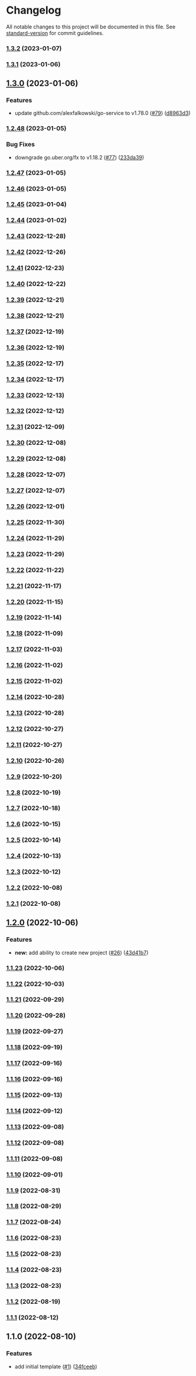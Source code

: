 # Changelog

All notable changes to this project will be documented in this file. See [standard-version](https://github.com/conventional-changelog/standard-version) for commit guidelines.

### [1.3.2](https://github.com/alexfalkowski/go-service-template/compare/v1.3.1...v1.3.2) (2023-01-07)

### [1.3.1](https://github.com/alexfalkowski/go-service-template/compare/v1.3.0...v1.3.1) (2023-01-06)

## [1.3.0](https://github.com/alexfalkowski/go-service-template/compare/v1.2.48...v1.3.0) (2023-01-06)


### Features

* update github.com/alexfalkowski/go-service to v1.78.0 ([#79](https://github.com/alexfalkowski/go-service-template/issues/79)) ([d8963d3](https://github.com/alexfalkowski/go-service-template/commit/d8963d3d2e8284d40a6a75133f294bc24d17425f))

### [1.2.48](https://github.com/alexfalkowski/go-service-template/compare/v1.2.47...v1.2.48) (2023-01-05)


### Bug Fixes

* downgrade go.uber.org/fx to v1.18.2 ([#77](https://github.com/alexfalkowski/go-service-template/issues/77)) ([233da39](https://github.com/alexfalkowski/go-service-template/commit/233da390cd0054e18240404d0d7df3035c6ab4f3))

### [1.2.47](https://github.com/alexfalkowski/go-service-template/compare/v1.2.46...v1.2.47) (2023-01-05)

### [1.2.46](https://github.com/alexfalkowski/go-service-template/compare/v1.2.45...v1.2.46) (2023-01-05)

### [1.2.45](https://github.com/alexfalkowski/go-service-template/compare/v1.2.44...v1.2.45) (2023-01-04)

### [1.2.44](https://github.com/alexfalkowski/go-service-template/compare/v1.2.43...v1.2.44) (2023-01-02)

### [1.2.43](https://github.com/alexfalkowski/go-service-template/compare/v1.2.42...v1.2.43) (2022-12-28)

### [1.2.42](https://github.com/alexfalkowski/go-service-template/compare/v1.2.41...v1.2.42) (2022-12-26)

### [1.2.41](https://github.com/alexfalkowski/go-service-template/compare/v1.2.40...v1.2.41) (2022-12-23)

### [1.2.40](https://github.com/alexfalkowski/go-service-template/compare/v1.2.39...v1.2.40) (2022-12-22)

### [1.2.39](https://github.com/alexfalkowski/go-service-template/compare/v1.2.38...v1.2.39) (2022-12-21)

### [1.2.38](https://github.com/alexfalkowski/go-service-template/compare/v1.2.37...v1.2.38) (2022-12-21)

### [1.2.37](https://github.com/alexfalkowski/go-service-template/compare/v1.2.36...v1.2.37) (2022-12-19)

### [1.2.36](https://github.com/alexfalkowski/go-service-template/compare/v1.2.35...v1.2.36) (2022-12-19)

### [1.2.35](https://github.com/alexfalkowski/go-service-template/compare/v1.2.34...v1.2.35) (2022-12-17)

### [1.2.34](https://github.com/alexfalkowski/go-service-template/compare/v1.2.33...v1.2.34) (2022-12-17)

### [1.2.33](https://github.com/alexfalkowski/go-service-template/compare/v1.2.32...v1.2.33) (2022-12-13)

### [1.2.32](https://github.com/alexfalkowski/go-service-template/compare/v1.2.31...v1.2.32) (2022-12-12)

### [1.2.31](https://github.com/alexfalkowski/go-service-template/compare/v1.2.30...v1.2.31) (2022-12-09)

### [1.2.30](https://github.com/alexfalkowski/go-service-template/compare/v1.2.29...v1.2.30) (2022-12-08)

### [1.2.29](https://github.com/alexfalkowski/go-service-template/compare/v1.2.28...v1.2.29) (2022-12-08)

### [1.2.28](https://github.com/alexfalkowski/go-service-template/compare/v1.2.27...v1.2.28) (2022-12-07)

### [1.2.27](https://github.com/alexfalkowski/go-service-template/compare/v1.2.26...v1.2.27) (2022-12-07)

### [1.2.26](https://github.com/alexfalkowski/go-service-template/compare/v1.2.25...v1.2.26) (2022-12-01)

### [1.2.25](https://github.com/alexfalkowski/go-service-template/compare/v1.2.24...v1.2.25) (2022-11-30)

### [1.2.24](https://github.com/alexfalkowski/go-service-template/compare/v1.2.23...v1.2.24) (2022-11-29)

### [1.2.23](https://github.com/alexfalkowski/go-service-template/compare/v1.2.22...v1.2.23) (2022-11-29)

### [1.2.22](https://github.com/alexfalkowski/go-service-template/compare/v1.2.21...v1.2.22) (2022-11-22)

### [1.2.21](https://github.com/alexfalkowski/go-service-template/compare/v1.2.20...v1.2.21) (2022-11-17)

### [1.2.20](https://github.com/alexfalkowski/go-service-template/compare/v1.2.19...v1.2.20) (2022-11-15)

### [1.2.19](https://github.com/alexfalkowski/go-service-template/compare/v1.2.18...v1.2.19) (2022-11-14)

### [1.2.18](https://github.com/alexfalkowski/go-service-template/compare/v1.2.17...v1.2.18) (2022-11-09)

### [1.2.17](https://github.com/alexfalkowski/go-service-template/compare/v1.2.16...v1.2.17) (2022-11-03)

### [1.2.16](https://github.com/alexfalkowski/go-service-template/compare/v1.2.15...v1.2.16) (2022-11-02)

### [1.2.15](https://github.com/alexfalkowski/go-service-template/compare/v1.2.14...v1.2.15) (2022-11-02)

### [1.2.14](https://github.com/alexfalkowski/go-service-template/compare/v1.2.13...v1.2.14) (2022-10-28)

### [1.2.13](https://github.com/alexfalkowski/go-service-template/compare/v1.2.12...v1.2.13) (2022-10-28)

### [1.2.12](https://github.com/alexfalkowski/go-service-template/compare/v1.2.11...v1.2.12) (2022-10-27)

### [1.2.11](https://github.com/alexfalkowski/go-service-template/compare/v1.2.10...v1.2.11) (2022-10-27)

### [1.2.10](https://github.com/alexfalkowski/go-service-template/compare/v1.2.9...v1.2.10) (2022-10-26)

### [1.2.9](https://github.com/alexfalkowski/go-service-template/compare/v1.2.8...v1.2.9) (2022-10-20)

### [1.2.8](https://github.com/alexfalkowski/go-service-template/compare/v1.2.7...v1.2.8) (2022-10-19)

### [1.2.7](https://github.com/alexfalkowski/go-service-template/compare/v1.2.6...v1.2.7) (2022-10-18)

### [1.2.6](https://github.com/alexfalkowski/go-service-template/compare/v1.2.5...v1.2.6) (2022-10-15)

### [1.2.5](https://github.com/alexfalkowski/go-service-template/compare/v1.2.4...v1.2.5) (2022-10-14)

### [1.2.4](https://github.com/alexfalkowski/go-service-template/compare/v1.2.3...v1.2.4) (2022-10-13)

### [1.2.3](https://github.com/alexfalkowski/go-service-template/compare/v1.2.2...v1.2.3) (2022-10-12)

### [1.2.2](https://github.com/alexfalkowski/go-service-template/compare/v1.2.1...v1.2.2) (2022-10-08)

### [1.2.1](https://github.com/alexfalkowski/go-service-template/compare/v1.2.0...v1.2.1) (2022-10-08)

## [1.2.0](https://github.com/alexfalkowski/go-service-template/compare/v1.1.23...v1.2.0) (2022-10-06)


### Features

* **new:** add ability to create new project ([#26](https://github.com/alexfalkowski/go-service-template/issues/26)) ([43d41b7](https://github.com/alexfalkowski/go-service-template/commit/43d41b728004fb498fa41f933e8ee50c5b56d323))

### [1.1.23](https://github.com/alexfalkowski/go-service-template/compare/v1.1.22...v1.1.23) (2022-10-06)

### [1.1.22](https://github.com/alexfalkowski/go-service-template/compare/v1.1.21...v1.1.22) (2022-10-03)

### [1.1.21](https://github.com/alexfalkowski/go-service-template/compare/v1.1.20...v1.1.21) (2022-09-29)

### [1.1.20](https://github.com/alexfalkowski/go-service-template/compare/v1.1.19...v1.1.20) (2022-09-28)

### [1.1.19](https://github.com/alexfalkowski/go-service-template/compare/v1.1.18...v1.1.19) (2022-09-27)

### [1.1.18](https://github.com/alexfalkowski/go-service-template/compare/v1.1.17...v1.1.18) (2022-09-19)

### [1.1.17](https://github.com/alexfalkowski/go-service-template/compare/v1.1.16...v1.1.17) (2022-09-16)

### [1.1.16](https://github.com/alexfalkowski/go-service-template/compare/v1.1.15...v1.1.16) (2022-09-16)

### [1.1.15](https://github.com/alexfalkowski/go-service-template/compare/v1.1.14...v1.1.15) (2022-09-13)

### [1.1.14](https://github.com/alexfalkowski/go-service-template/compare/v1.1.13...v1.1.14) (2022-09-12)

### [1.1.13](https://github.com/alexfalkowski/go-service-template/compare/v1.1.12...v1.1.13) (2022-09-08)

### [1.1.12](https://github.com/alexfalkowski/go-service-template/compare/v1.1.11...v1.1.12) (2022-09-08)

### [1.1.11](https://github.com/alexfalkowski/go-service-template/compare/v1.1.10...v1.1.11) (2022-09-08)

### [1.1.10](https://github.com/alexfalkowski/go-service-template/compare/v1.1.9...v1.1.10) (2022-09-01)

### [1.1.9](https://github.com/alexfalkowski/go-service-template/compare/v1.1.8...v1.1.9) (2022-08-31)

### [1.1.8](https://github.com/alexfalkowski/go-service-template/compare/v1.1.7...v1.1.8) (2022-08-29)

### [1.1.7](https://github.com/alexfalkowski/go-service-template/compare/v1.1.6...v1.1.7) (2022-08-24)

### [1.1.6](https://github.com/alexfalkowski/go-service-template/compare/v1.1.5...v1.1.6) (2022-08-23)

### [1.1.5](https://github.com/alexfalkowski/go-service-template/compare/v1.1.4...v1.1.5) (2022-08-23)

### [1.1.4](https://github.com/alexfalkowski/go-service-template/compare/v1.1.3...v1.1.4) (2022-08-23)

### [1.1.3](https://github.com/alexfalkowski/go-service-template/compare/v1.1.2...v1.1.3) (2022-08-23)

### [1.1.2](https://github.com/alexfalkowski/go-service-template/compare/v1.1.1...v1.1.2) (2022-08-19)

### [1.1.1](https://github.com/alexfalkowski/go-service-template/compare/v1.1.0...v1.1.1) (2022-08-12)

## 1.1.0 (2022-08-10)


### Features

* add initial template ([#1](https://github.com/alexfalkowski/go-service-template/issues/1)) ([34fceeb](https://github.com/alexfalkowski/go-service-template/commit/34fceeb302a456081400f7cb5c594198c82f12e6))

